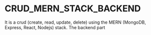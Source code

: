 # CRUD_MERN_STACK_BACKEND
It is a crud (create, read, update, delete) using the MERN (MongoDB, Express, React, Nodejs) stack. The backend part
